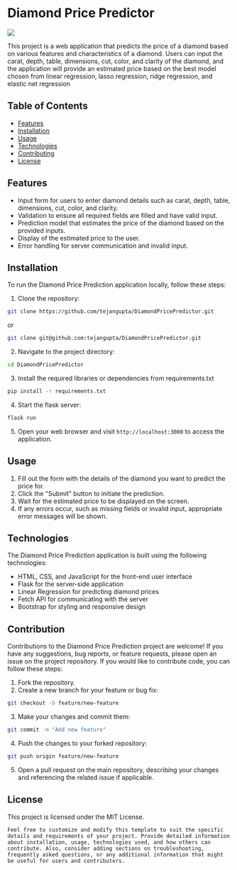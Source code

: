 # Diamond Price Predictor

![](C:\Users\tejan\Desktop\DiamondPricePrediction.gif)

This project is a web application
that predicts the price of a diamond based on various features and characteristics of a diamond.
Users can input the carat, depth, table, dimensions, cut, color, and clarity of the diamond,
and the application will provide an estimated price based on the best model chosen from linear regression,
lasso regression, ridge regression, and elastic net regression

## Table of Contents

- [Features](#features)
- [Installation](#installation)
- [Usage](#usage)
- [Technologies](#technologies)
- [Contributing](#contributing)
- [License](#license)

## Features

- Input form for users to enter diamond details such as carat, depth, table, dimensions, cut, color, and clarity.
- Validation to ensure all required fields are filled and have valid input.
- Prediction model that estimates the price of the diamond based on the provided inputs.
- Display of the estimated price to the user.
- Error handling for server communication and invalid input.

## Installation

To run the Diamond Price Prediction application locally, follow these steps:

1. Clone the repository:

```bash
git clone https://github.com/tejangupta/DiamondPricePredictor.git
 ````
or
```bash
git clone git@github.com:tejangupta/DiamondPricePredictor.git
```

2. Navigate to the project directory:

```bash
cd DiamondPricePredictor 
```

3. Install the required libraries or dependencies from requirements.txt

```bash
pip install -r requirements.txt
```

4. Start the flask server: 

```bash
flask run
```

5. Open your web browser and visit `http://localhost:3000` to access the application.

## Usage 

1. Fill out the form with the details of the diamond you want to predict the price for.
2. Click the "Submit" button to initiate the prediction.
3. Wait for the estimated price to be displayed on the screen.
4. If any errors occur, such as missing fields or invalid input, appropriate error messages will be shown.

## Technologies 

The Diamond Price Prediction application is built using the following technologies:

- HTML, CSS, and JavaScript for the front-end user interface
- Flask for the server-side application
- Linear Regression for predicting diamond prices
- Fetch API for communicating with the server
- Bootstrap for styling and responsive design

## Contribution 

Contributions to the Diamond Price Prediction project are welcome!
If you have any suggestions, bug reports, or feature requests, please open an issue on the project repository.
If you would like to contribute code, you can follow these steps:

1. Fork the repository.
2. Create a new branch for your feature or bug fix:

```bash
git checkout -b feature/new-feature
```

3. Make your changes and commit them:

```bash
git commit -m "Add new feature"
```

4. Push the changes to your forked repository:

```bash
git push origin feature/new-feature
```

5. Open a pull request on the main repository, describing your changes and referencing the related issue if applicable.

## License

This project is licensed under the MIT License.

```arduino
Feel free to customize and modify this template to suit the specific details and requirements of your project. Provide detailed information about installation, usage, technologies used, and how others can contribute. Also, consider adding sections on troubleshooting, frequently asked questions, or any additional information that might be useful for users and contributors.
```